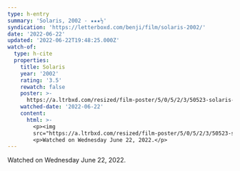 ```yaml
---
type: h-entry
summary: 'Solaris, 2002 - ★★★½'
syndication: 'https://letterboxd.com/benji/film/solaris-2002/'
date: '2022-06-22'
updated: '2022-06-22T19:48:25.000Z'
watch-of:
  type: h-cite
  properties:
    title: Solaris
    year: '2002'
    rating: '3.5'
    rewatch: false
    poster: >-
      https://a.ltrbxd.com/resized/film-poster/5/0/5/2/3/50523-solaris-0-600-0-900-crop.jpg?v=d4fe5b84fe
    watched-date: '2022-06-22'
    content:
      html: >-
        <p><img
        src="https://a.ltrbxd.com/resized/film-poster/5/0/5/2/3/50523-solaris-0-600-0-900-crop.jpg?v=d4fe5b84fe"/></p>
        <p>Watched on Wednesday June 22, 2022.</p>
---
```

Watched on Wednesday June 22, 2022.
